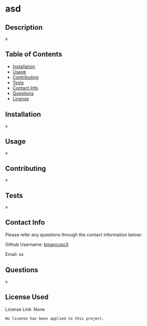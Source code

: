 
# asd
  

## Description
    a

## Table of Contents
* [Installation](#installation)
* [Usage](#usage)
* [Contributing](#contributing)
* [Tests](#tests)
* [Contact Info](#contact-info)
* [Questions](#questions)
* [License](#license-used)

## Installation
    a

## Usage
    a

## Contributing
    a

## Tests
    a

## Contact Info
Please refer any questions through the contact information below:

Github Username: <a href='https://github.com/bmancuso3'>bmancuso3</a>

Email: ss

## Questions
    a

## License Used
License Link: None

    No license has been applied to this project.

